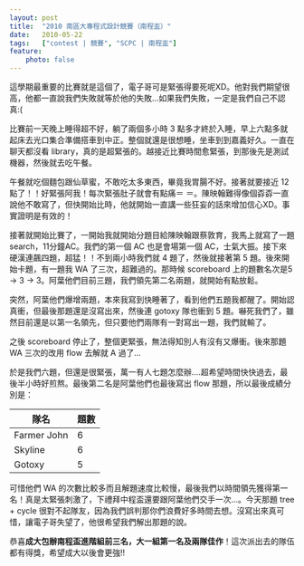 ```yaml
---
layout: post
title:  "2010 南區大專程式設計競賽（南程盃）"
date:   2010-05-22
tags:   ["contest | 競賽", "SCPC | 南程盃"]
feature:
    photo: false
---
```


這學期最重要的比賽就是這個了，電子哥可是緊張得要死呢XD。他對我們期望很高，他都一直說我們失敗就等於他的失敗...如果我們失敗，一定是我們自己不認真:(

比賽前一天晚上睡得超不好，躺了兩個多小時 3 點多才終於入睡，早上六點多就起床去光口集合準備搭車到中正。整個就還是很想睡，坐車到到嘉義好久。一直在聊天都沒看 library，真的是超緊張的。越接近比賽時間愈緊張，到那後先是測試機器，然後就去吃午餐。

午餐就吃個麵包跟仙草蜜，不敢吃太多東西，畢竟我胃腸不好。接著就要接近 12 點了！！好緊張阿我！每次緊張肚子就會有點痛＝ ＝。陳映翰難得像個孬孬一直說他不敢寫了，但快開始比時，他就開始一直講一些狂妄的話來增加信心XD。事實證明是有效的！

接著就開始比賽了，一開始我就開始分題目給陳映翰跟蔡敦育，我馬上就寫了一題 search，11分鐘AC。我們的第一個 AC 也是會場第一個 AC，士氣大振。接下來硬漢連飆四題，超猛！！不到兩小時我們就 4 題了，然後就接著第 5 題。後來開始卡題，有一題我 WA 了三次，超難過的。那時候 scoreboard 上的題數名次是5 -> 3 -> 3。阿葉他們目前三題，我們領先第二名兩題，就開始有點放鬆。

突然，阿葉他們爆增兩題，本來我寫到快睡著了，看到他們五題我都醒了。開始認真衝，但最後那題還是沒寫出來，然後連 gotoxy 隊也衝到 5 題。嚇死我們了，雖然目前還是以第一名領先，但只要他們兩隊有一對寫出一題，我們就輸了。

之後 scoreboard 停止了，整個更緊張，無法得知別人有沒有又爆衝。後來那題 WA 三次的改用 flow 去解就 A 過了...

於是我們六題，但還是很緊張，萬一有人七題怎麼辦....超希望時間快快過去，最後半小時好煎熬。最後第二名是阿葉他們也最後寫出 flow 那題，所以最後成績分別是：

| 隊名 | 題數
| ---- | ---- |
| Farmer John | 6 |
| Skyline | 6 |
| Gotoxy | 5 |

可惜他們 WA 的次數比較多而且解題速度比較慢，最後我們以時間領先獲得第一名！真是太緊張刺激了，下禮拜中程盃還要跟阿葉他們交手一次...。今天那題 tree + cycle 很對不起隊友，因為我們誤判那你們浪費好多時間去想。沒寫出來真可惜，讓電子哥失望了，他很希望我們解出那題的說。

恭喜**成大包辦南程盃進階組前三名，大一組第一名及兩隊佳作**！這次派出去的隊伍都有得獎，希望成大以後會更強!!
